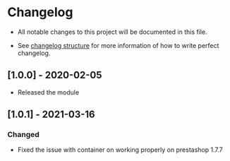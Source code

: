 # Changelog

- All notable changes to this project will be documented in this file.

- See [changelog structure](https://keepachangelog.com/en/0.3.0/) for more information of how to write perfect changelog.

## [1.0.0] - 2020-02-05 

- Released the module

## [1.0.1] - 2021-03-16

### Changed

- Fixed the issue with container on working properly on prestashop 1.7.7